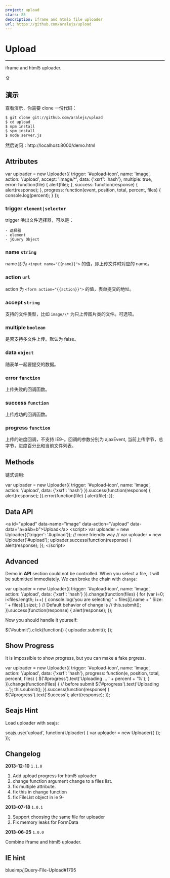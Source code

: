 ```yaml
---
project: upload
stars: 85
description: iframe and html5 file uploader
url: https://github.com/aralejs/upload
---
```


Upload
======

* * *

iframe and html5 uploader.

⇪

演示
--

查看演示，你需要 clone 一份代码：

```
$ git clone git://github.com/aralejs/upload
$ cd upload
$ npm install
$ spm install
$ node server.js
```

然后访问：http://localhost:8000/demo.html

Attributes
----------

var uploader \= new Uploader({
    trigger: '#upload-icon',
    name: 'image',
    action: '/upload',
    accept: 'image/\*',
    data: {'xsrf': 'hash'},
    multiple: true,
    error: function(file) {
        alert(file);
    },
    success: function(response) {
        alert(response);
    },
    progress: function(event, position, total, percent, files) {
        console.log(percent);
    }
});

### trigger `element|selector`

trigger 唤出文件选择器，可以是：

```
- 选择器
- element
- jQuery Object
```

### name `string`

name 即为 `<input name="{{name}}">` 的值，即上传文件时对应的 name。

### action `url`

action 为 `<form action="{{action}}">` 的值，表单提交的地址。

### accept `string`

支持的文件类型，比如 `image/\*` 为只上传图片类的文件。可选项。

### multiple `boolean`

是否支持多文件上传。默认为 false。

### data `object`

随表单一起要提交的数据。

### error `function`

上传失败的回调函数。

### success `function`

上传成功的回调函数。

### progress `function`

上传的进度回调，不支持 IE9-。回调的参数分别为 ajaxEvent, 当前上传字节，总字节，进度百分比和当前文件列表。

Methods
-------

链式调用:

var uploader \= new Uploader({
    trigger: '#upload-icon',
    name: 'image',
    action: '/upload',
    data: {'xsrf': 'hash'}
}).success(function(response) {
    alert(response);
}).error(function(file) {
    alert(file);
});

Data API
--------

<a id\="upload" data-name\="image" data-action\="/upload" data-data\="a=a&b=b"\>Upload</a\>
<script\>
var uploader \= new Uploader({'trigger': '#upload'});
// more friendly way
// var uploader = new Uploader('#upload');
uploader.success(function(response) {
    alert(response);
});
</script\>

Advanced
--------

Demo in **API** section could not be controlled. When you select a file, it will be submitted immediately. We can broke the chain with `change`:

var uploader \= new Uploader({
    trigger: '#upload-icon',
    name: 'image',
    action: '/upload',
    data: {'xsrf': 'hash'}
}).change(function(files) {
    for (var i\=0; i<files.length; i++) {
        console.log('you are selecting ' + files\[i\].name + ' Size: ' + files\[i\].size);
    }
    // Default behavior of change is
    // this.submit();
}).success(function(response) {
    alert(response);
});

Now you should handle it yourself:

$('#submit').click(function() {
    uploader.submit();
});

Show Progress
-------------

It is impossible to show progress, but you can make a fake prgress.

var uploader \= new Uploader({
    trigger: '#upload-icon',
    name: 'image',
    action: '/upload',
    data: {'xsrf': 'hash'},
    progress: function(e, position, total, percent, files) {
      $('#progress').text('Uploading ... ' + percent + '%');
    }
}).change(function(files) {
    // before submit
    $('#progress').text('Uploading ...');
    this.submit();
}).success(function(response) {
    $('#progress').text('Success');
    alert(response);
});

Seajs Hint
----------

Load uploader with seajs:

seajs.use('upload', function(Uploader) {
    var uploader \= new Uploader({
    });
});

Changelog
---------

**2013-12-10** `1.1.0`

1.  Add upload progress for html5 uploader
2.  change function argument change to a files list.
3.  fix multiple attribute.
4.  fix this in change function
5.  fix FileList object in ie 9-

**2013-07-18** `1.0.1`

1.  Support choosing the same file for uploader
2.  Fix memory leaks for FormData

**2013-06-25** `1.0.0`

Combine iframe and html5 uploader.

IE hint
-------

blueimp/jQuery-File-Upload#1795
